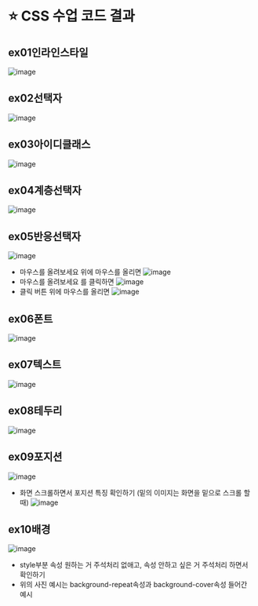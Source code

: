 # ⭐ CSS 수업 코드 결과
## ex01인라인스타일
![image](https://github.com/minnjeee/SWCamp/assets/125025921/db702b51-68d6-4fb6-b603-8d1f07d5cd04)
## ex02선택자
![image](https://github.com/minnjeee/SWCamp/assets/125025921/b21ca08d-defb-4799-b3d0-1ecc89b9e5fd)
## ex03아이디클래스
![image](https://github.com/minnjeee/SWCamp/assets/125025921/5182fbf5-7890-4e20-8bad-ebc2c01a1532)
## ex04계층선택자
![image](https://github.com/minnjeee/SWCamp/assets/125025921/539e16f2-c11d-4d7d-8d28-b299832ddc4e)
## ex05반응선택자
![image](https://github.com/minnjeee/SWCamp/assets/125025921/9de686fb-714d-420d-93fd-9aad61a88f54)
- 마우스를 올려보세요 위에 마우스를 올리면
  ![image](https://github.com/minnjeee/SWCamp/assets/125025921/dca1c519-4eb8-47e7-9607-3e720efcbf6c)
- 마우스를 올려보세요 를 클릭하면
  ![image](https://github.com/minnjeee/SWCamp/assets/125025921/1dbe08e2-fb44-4968-866b-2fd06cddc0c9)
- 클릭 버튼 위에 마우스를 올리면
  ![image](https://github.com/minnjeee/SWCamp/assets/125025921/5d7f907b-a0a3-4e28-830c-589685338f3d)
## ex06폰트
![image](https://github.com/minnjeee/SWCamp/assets/125025921/54ab02fc-d5a9-41c0-9d44-843c33717192)
## ex07텍스트
![image](https://github.com/minnjeee/SWCamp/assets/125025921/2e088e54-d733-45aa-bee2-771e68d67e84)
## ex08테두리
![image](https://github.com/minnjeee/SWCamp/assets/125025921/9d4401ed-bfe7-4b8d-a163-a7e13996bac7)
## ex09포지션
![image](https://github.com/minnjeee/SWCamp/assets/125025921/03f8476f-8c01-4f65-a2b9-2df3783e168c)
- 화면 스크롤하면서 포지션 특징 확인하기 (밑의 이미지는 화면을 밑으로 스크롤 할 때)
  ![image](https://github.com/minnjeee/SWCamp/assets/125025921/c407a64c-c4aa-4297-8260-ec9b459bb2ff)
## ex10배경
![image](https://github.com/minnjeee/SWCamp/assets/125025921/1c3f2439-baeb-488a-a69a-0d8a0af25a77)
- style부분 속성 원하는 거 주석처리 없애고, 속성 안하고 싶은 거 주석처리 하면서 확인하기
- 위의 사진 예시는 background-repeat속성과 background-cover속성 들어간 예시
